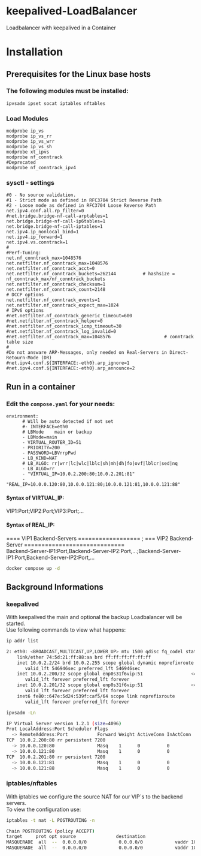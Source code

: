 # keepalived-LoadBalancer
Loadbalancer with keepalived in a Container

# Installation
## Prerequisites for the Linux base hosts
### The following modules must be installed:
    ipvsadm ipset socat iptables nftables
### Load Modules
```
modprobe ip_vs
modprobe ip_vs_rr
modprobe ip_vs_wrr
modprobe ip_vs_sh
modprobe xt_ipvs
modprobe nf_conntrack
#Deprecated
modprobe nf_conntrack_ipv4
```

### sysctl - settings
```
#0 - No source validation.
#1 - Strict mode as defined in RFC3704 Strict Reverse Path
#2 - Loose mode as defined in RFC3704 Loose Reverse Path
net.ipv4.conf.all.rp_filter=0
#net.bridge.bridge-nf-call-arptables=1
net.bridge.bridge-nf-call-ip6tables=1
net.bridge.bridge-nf-call-iptables=1
net.ipv4.ip_nonlocal_bind=1
net.ipv4.ip_forward=1
net.ipv4.vs.conntrack=1
#
#Perf-Tuning:
net.nf_conntrack_max=1048576
net.netfilter.nf_conntrack_max=1048576
net.netfilter.nf_conntrack_acct=0
net.netfilter.nf_conntrack_buckets=262144          # hashsize = nf_conntrack_max/nf_conntrack_buckets
net.netfilter.nf_conntrack_checksum=1
net.netfilter.nf_conntrack_count=2148
# DCCP options
net.netfilter.nf_conntrack_events=1
net.netfilter.nf_conntrack_expect_max=1024
# IPv6 options
#net.netfilter.nf_conntrack_generic_timeout=600
#net.netfilter.nf_conntrack_helper=0
#net.netfilter.nf_conntrack_icmp_timeout=30
#net.netfilter.nf_conntrack_log_invalid=0
#net.netfilter.nf_conntrack_max=1048576                    # conntrack table size
#
#Do not answare ARP-Messages, only needed on Real-Servers in Direct-Retourn-Mode (DR)
#net.ipv4.conf.${INTERFACE:-eth0}.arp_ignore=1
#net.ipv4.conf.${INTERFACE:-eth0}.arp_announce=2
```
## Run in a container
### Edit the ```compose.yaml``` for your needs:
```
environment:
      # Will be auto detected if not set
      #- INTERFACE=eth0
      # LBMode    main or backup
      - LBMode=main
      - VIRTUAL_ROUTER_ID=51
      - PRIORITY=200
      - PASSWORD=LBVrrpPwd
      - LB_KIND=NAT
      # LB_ALGO: rr|wrr|lc|wlc|lblc|sh|mh|dh|fo|ovf|lblcr|sed|nq
      - LB_ALGO=rr
      - "VIRTUAL_IP=10.0.2.200:80;10.0.2.201:81"
      - "REAL_IP=10.0.0.120:80,10.0.0.121:80;10.0.0.121:81,10.0.0.121:88"
```
#### Syntax of VIRTUAL_IP:
VIP1:Port;VIP2:Port;VIP3:Port;...
#### Syntax of REAL_IP:
==== VIP1 Backend-Servers ==================   ;   === VIP2 Backend-Server =============================<br>
Backend-Server-IP1:Port,Backend-Server-IP2:Port,...;Backend-Server-IP1:Port,Backend-Server-IP2:Port,...<br>

```sh
docker compose up -d
```
## Background Informations
### keepalived
With keepalived the main and optional the backup Loadbalancer will be started.<br>
Use following commands to view what happens:
```sh
ip addr list

2: eth0: <BROADCAST,MULTICAST,UP,LOWER_UP> mtu 1500 qdisc fq_codel state UP group default qlen 1000
    link/ether 74:5d:21:ff:88:aa brd ff:ff:ff:ff:ff:ff
    inet 10.0.2.2/24 brd 10.0.2.255 scope global dynamic noprefixroute enp0s31f6
       valid_lft 546946sec preferred_lft 546946sec
    inet 10.0.2.200/32 scope global enp0s31f6vip:51                  <=== VIP of Loadbalancer
       valid_lft forever preferred_lft forever
    inet 10.0.2.201/32 scope global enp0s31f6vip:51                  <=== VIP of Loadbalancer
       valid_lft forever preferred_lft forever
    inet6 fe80::647e:5d24:539f:caf5/64 scope link noprefixroute 
       valid_lft forever preferred_lft forever
```
```sh
ipvsadm -Ln

IP Virtual Server version 1.2.1 (size=4096)
Prot LocalAddress:Port Scheduler Flags
  -> RemoteAddress:Port           Forward Weight ActiveConn InActConn
TCP  10.0.2.200:80 rr persistent 7200
  -> 10.0.0.120:80                Masq    1      0          0         
  -> 10.0.0.121:80                Masq    1      0          0         
TCP  10.0.2.201:80 rr persistent 7200
  -> 10.0.0.121:81                Masq    1      0          0
  -> 10.0.0.121:88                Masq    1      0          0
```
### iptables/nftables
With iptables we configure the source NAT for our VIP´s to the backend servers.<br>
To view the configuration use:
```sh
iptables -t nat -L POSTROUTING -n

Chain POSTROUTING (policy ACCEPT)
target     prot opt source               destination         
MASQUERADE  all  --  0.0.0.0/0            0.0.0.0/0            vaddr 10.0.2.200 vport 80
MASQUERADE  all  --  0.0.0.0/0            0.0.0.0/0            vaddr 10.0.2.201 vport 80
```

